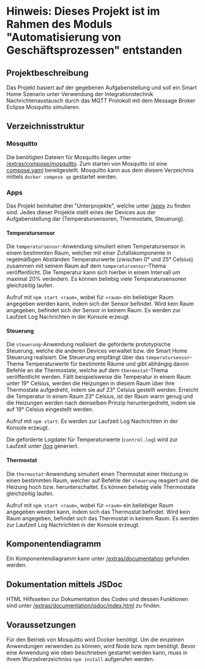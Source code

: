 # Hinweis: Dieses Projekt ist im Rahmen des Moduls "Automatisierung von Geschäftsprozessen" entstanden

## Projektbeschreibung

Das Projekt basiert auf der gegebenen Aufgabenstellung und soll ein Smart Home Szenario unter Verwendung der Integrationstechnik Nachrichtenaustausch durch das MQTT Protokoll mit dem Message Broker Eclipse Mosquitto simulieren.

## Verzeichnisstruktur

### Mosquitto

Die benötigten Dateien für Mosquitto liegen unter [/extras/compose/mosquitto](/extras/compose/mosquitto).
Zum starten von Mosquitto ist eine [compose.yaml](/extras/compose/mosquitto/compose.yaml) bereitgestellt.
Mosquitto kann aus dem diesem Verzeichnis mittels `docker compose up` gestartet werden.

### Apps

Das Projekt beinhaltet drei "Unterprojekte", welche unter [/apps](/apps) zu finden sind.
Jedes dieser Projekte stellt eines der Devices aus der Aufgabenstellung dar (Temperatursensoren, Thermostate, Steuerung).

#### Temperatursensor

Die `temperatursensor`-Anwendung simuliert einen Temperatursensor in einem bestimmten Raum, welcher mit einer Zufallskomponente in regelmäßigen Abständen Temperaturwerte (zwischen 0° und 25° Celsius) zusammen mit seinem Raum auf dem `temperatursensor`-Thema veröffentlicht. Die Temperatur kann sich hierbei in einem Intervall um maximal 20% verändern. Es können beliebig viele Temperatursensoren gleichzeitig laufen.

Aufruf mit `npm start <raum>`, wobei für `<raum>` ein beliebiger Raum angegeben werden kann, indem sich der Sensor befindet. Wird kein Raum angegeben, befindet sich der Sensor in keinem Raum. Es werden zur Laufzeit Log Nachrichten in der Konsole erzeugt.

#### Steuerung

Die `steuerung`-Anwendung realisiert die geforderte prototypische Steuerung, welche die anderen Devices verwaltet bzw. die Smart Home Steuerung realisiert. Die Steuerung empfängt über das `temperatursensor`-Thema Temperaturwerte für bestimmte Räume und gibt abhängig davon Befehle an die Thermostate, welche auf dem `thermostat`-Thema veröffentlicht werden. Fällt beispielsweise die Temperatur in einem Raum unter 19° Celsius, werden die Heizungen in diesem Raum über ihre Thermostate aufgedreht, indem sie auf 23° Celsius gestellt werden. Erreicht die Temperatur in einem Raum 23° Celsius, ist der Raum warm genug und die Heizungen werden nach demselben Prinzip heruntergedreht, indem sie auf 19° Celsius eingestellt werden.

Aufruf mit `npm start`. Es werden zur Laufzeit Log Nachrichten in der Konsole erzeugt.

Die geforderte Logdatei für Temperaturwerte (`control.log`) wird zur Laufzeit unter [/log](/apps/steuerung/log) generiert.

#### Thermostat

Die `thermostat`-Anwendung simuliert einen Thermostat einer Heizung in einen bestimmten Raum, welcher auf Befehle der `steuerung` reagiert und die Heizung hoch bzw. herunterschaltet. Es können beliebig viele Thermostate gleichzeitig laufen.

Aufruf mit `npm start <raum>`, wobei für `<raum>` ein beliebiger Raum angegeben werden kann, indem sich das Thermostat befindet. Wird kein Raum angegeben, befindet sich das Thermostat in keinem Raum. Es werden zur Laufzeit Log Nachrichten in der Konsole erzeugt.

## Komponentendiagramm

Ein Komponentendiagramm kann unter [/extras/documentation](/extras/documentation) gefunden werden.

## Dokumentation mittels JSDoc

HTML Hilfsseiten zur Dokumentation des Codes und dessen Funktionen sind unter [/extras/documentation/jsdoc/index.html](/extras/documentation/jsdoc/index.html) zu finden.

## Voraussetzungen

Für den Betrieb von Mosquitto wird Docker benötigt.
Um die einzelnen Anwendungen verwenden zu können, wird Node bzw. npm benötigt. Bevor eine Anwendung wie oben beschrieben gestartet werden kann, muss in ihrem Wurzelverzeichniss `npm install` aufgerufen werden.
